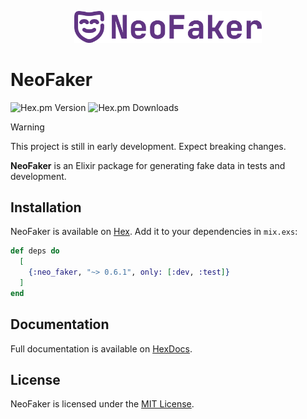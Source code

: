 <p align="center">
  <a href="https://hexdocs.pm/neo_faker" target="_blank">
    <img src="./lib/assets/logo/full_logo.svg" width="300" alt="NeoFaker Logo">
  </a>
</p>

# NeoFaker

![Hex.pm Version](https://img.shields.io/hexpm/v/neo_faker) ![Hex.pm Downloads](https://img.shields.io/hexpm/dt/neo_faker)

> [!WARNING]
> This project is still in early development. Expect breaking changes.

**NeoFaker** is an Elixir package for generating fake data in tests and development.

## Installation

NeoFaker is available on [Hex](https://hex.pm/packages/neo_faker). Add it to your dependencies in
 `mix.exs`:

```elixir
def deps do
  [
    {:neo_faker, "~> 0.6.1", only: [:dev, :test]}
  ]
end
```

## Documentation

Full documentation is available on [HexDocs](https://hexdocs.pm/neo_faker).

## License

NeoFaker is licensed under the [MIT License](https://github.com/muzhawir/neo_faker/blob/main/LICENSE.md).
